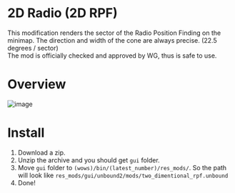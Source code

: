 # 2D Radio (2D RPF)
This modification renders the sector of the Radio Position Finding on the minimap.
The direction and width of the cone are always precise. (22.5 degrees / sector)  
The mod is officially checked and approved by WG, thus is safe to use.

# Overview
![image](https://github.com/AndrewTaro/TwoDimentionalRadio/assets/36262823/a3661814-64b9-4c47-a8e5-fc467c10b251)

# Install
1. Download a zip.
2. Unzip the archive and you should get `gui` folder.
3. Move `gui` folder to `(wows)/bin/(latest_number)/res_mods/`. So the path will look like `res_mods/gui/unbound2/mods/two_dimentional_rpf.unbound`
4. Done!
